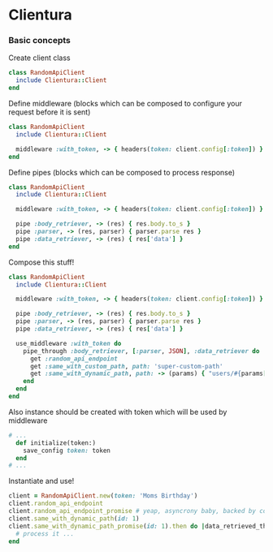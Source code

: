 # Clientura

### Basic concepts

Create client class
``` ruby 
class RandomApiClient
  include Clientura::Client
end
```
Define middleware (blocks which can be composed to configure your request before it is sent)
```ruby
class RandomApiClient
  include Clientura::Client

  middleware :with_token, -> { headers(token: client.config[:token]) }
end
```
Define pipes (blocks which can be composed to process response)
```ruby
class RandomApiClient
  include Clientura::Client

  middleware :with_token, -> { headers(token: client.config[:token]) }

  pipe :body_retriever, -> (res) { res.body.to_s }
  pipe :parser, -> (res, parser) { parser.parse res }
  pipe :data_retriever, -> (res) { res['data'] }
end
```
Compose this stuff!
```ruby
class RandomApiClient
  include Clientura::Client

  middleware :with_token, -> { headers(token: client.config[:token]) }

  pipe :body_retriever, -> (res) { res.body.to_s }
  pipe :parser, -> (res, parser) { parser.parse res }
  pipe :data_retriever, -> (res) { res['data'] }

  use_middleware :with_token do
    pipe_through :body_retriever, [:parser, JSON], :data_retriever do
      get :random_api_endpoint
      get :same_with_custom_path, path: 'super-custom-path'
      get :same_with_dynamic_path, path: -> (params) { "users/#{params[:id]}"}
    end
  end
end
```
Also instance should be created with token which will be used by middleware
```ruby
# ...
  def initialize(token:)
    save_config token: token
  end
# ...
```
Instantiate and use!
```ruby
client = RandomApiClient.new(token: 'Moms Birthday')
client.random_api_endpoint
client.random_api_endpoint_promise # yeap, asyncrony baby, backed by concurrent-ruby
client.same_with_dynamic_path(id: 1)
client.same_with_dynamic_path_promise(id: 1).then do |data_retrieved_through_pipes|
  # process it ...
end
```
